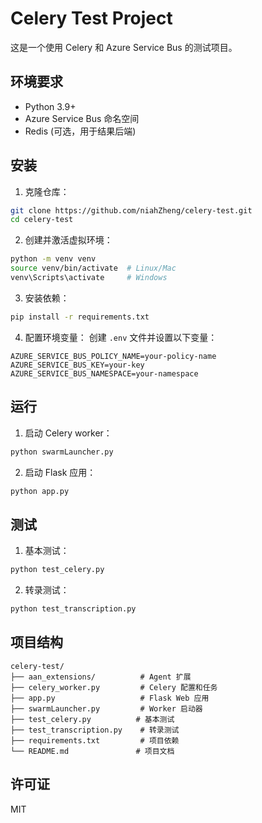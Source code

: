 # Celery Test Project

这是一个使用 Celery 和 Azure Service Bus 的测试项目。

## 环境要求

- Python 3.9+
- Azure Service Bus 命名空间
- Redis (可选，用于结果后端)

## 安装

1. 克隆仓库：
```bash
git clone https://github.com/niahZheng/celery-test.git
cd celery-test
```

2. 创建并激活虚拟环境：
```bash
python -m venv venv
source venv/bin/activate  # Linux/Mac
venv\Scripts\activate     # Windows
```

3. 安装依赖：
```bash
pip install -r requirements.txt
```

4. 配置环境变量：
创建 `.env` 文件并设置以下变量：
```
AZURE_SERVICE_BUS_POLICY_NAME=your-policy-name
AZURE_SERVICE_BUS_KEY=your-key
AZURE_SERVICE_BUS_NAMESPACE=your-namespace
```

## 运行

1. 启动 Celery worker：
```bash
python swarmLauncher.py
```

2. 启动 Flask 应用：
```bash
python app.py
```

## 测试

1. 基本测试：
```bash
python test_celery.py
```

2. 转录测试：
```bash
python test_transcription.py
```

## 项目结构

```
celery-test/
├── aan_extensions/          # Agent 扩展
├── celery_worker.py         # Celery 配置和任务
├── app.py                   # Flask Web 应用
├── swarmLauncher.py         # Worker 启动器
├── test_celery.py          # 基本测试
├── test_transcription.py    # 转录测试
├── requirements.txt         # 项目依赖
└── README.md               # 项目文档
```

## 许可证

MIT